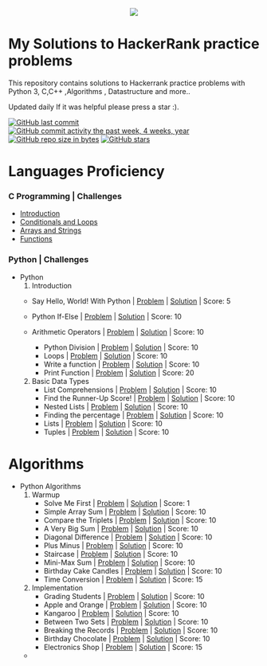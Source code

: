 <p align="center"><a href="https://www.hackerrank.com/mhmdreda99"><img src="https://i0.wp.com/gradsingames.com/wp-content/uploads/2016/05/856771_668224053197841_1943699009_o.png" ></a></p>

# My Solutions to HackerRank practice problems

 This repository contains  solutions to Hackerrank practice problems with Python 3, C,C++ ,Algorithms , Datastructure and more..

Updated daily  If it was helpful please press a star :). 

[![GitHub last commit](https://img.shields.io/github/last-commit/mhmdreda99/HackerRank_Solutions.svg)](https://github.com/mhmdreda99/HackerRank_Solutions) 
[![GitHub commit activity the past week, 4 weeks, year](https://img.shields.io/github/commit-activity/y/mhmdreda99/HackerRank_Solutions.svg)](https://github.com/mhmdreda99/HackerRank_Solutions)
[![GitHub repo size in bytes](https://img.shields.io/github/repo-size/mhmdreda99/HackerRank_Solutions.svg)](https://github.com/mhmdreda99/HackerRank_Solutions) 
[![GitHub stars](https://img.shields.io/github/stars/mhmdreda99/HackerRank_Solutions.svg)](https://github.com/mhmdreda99/HackerRank_Solutions)



# Languages Proficiency

### C Programming | Challenges

 - [Introduction](https://github.com/mhmdreda99/HackerRank_Solutions/tree/master/C/Introduction)
 - [Conditionals and Loops](https://github.com/mhmdreda99/HackerRank_Solutions/tree/master/C/Conditionals%20and%20Loops)
 - [Arrays and Strings](https://github.com/mhmdreda99/HackerRank_Solutions/tree/master/C/Arrays%20and%20Strings)
 - [Functions](https://github.com/mhmdreda99/HackerRank_Solutions/tree/master/C/Functions)

### Python | Challenges
 - Python
    01. Introduction
      - Say Hello, World! With Python | [Problem](https://www.hackerrank.com/challenges/py-hello-world/problem) | [Solution](https://github.com/mhmdreda99/HackerRank_Solutions/blob/master/Python/Intro/helloworld.py) | Score: 5
  
     - Python If-Else | [Problem](https://www.hackerrank.com/challenges/py-if-else/problem) | [Solution](https://github.com/mhmdreda99/HackerRank_Solutions/blob/master/Python/Intro/002.%20%20If-Else.py) | Score: 10
        
     - Arithmetic Operators | [Problem](https://www.hackerrank.com/challenges/python-arithmetic-operators/submissions/code/70402456) | [Solution](https://github.com/mhmdreda99/HackerRank_Solutions/blob/master/Python/Intro/003.%20Arithmetic%20Operators.py) | Score: 10
        - Python Division | [Problem](https://www.hackerrank.com/challenges/python-division/problem) | [Solution](https://github.com/mhmdreda99/HackerRank_Solutions/blob/master/Python/Intro/004.%20Python%20Division.py) | Score: 10
        - Loops | [Problem](https://www.hackerrank.com/challenges/python-loops/problem) | [Solution](https://github.com/mhmdreda99/HackerRank_Solutions/blob/master/Python/Intro/005.%20Loops.py) | Score: 10
        - Write a function | [Problem](https://www.hackerrank.com/challenges/write-a-function/problem) | [Solution](https://github.com/mhmdreda99/HackerRank_Solutions/blob/master/Python/Intro/006.%20Write%20a%20function.py) | Score: 10
        - Print Function | [Problem](https://www.hackerrank.com/challenges/python-print/problem) | [Solution](https://github.com/mhmdreda99/HackerRank_Solutions/blob/master/Python/01.%20Introduction/007.%20Print%20Function.py) | Score: 20
    2.  Basic Data Types
        - List Comprehensions | [Problem](https://www.hackerrank.com/challenges/list-comprehensions/problem) | [Solution](https://github.com/mhmdreda99/HackerRank_Solutions/blob/master/Python/Datatypes/List%20Comprehensions.py) | Score: 10
        - Find the Runner-Up Score! | [Problem](https://www.hackerrank.com/challenges/find-second-maximum-number-in-a-list/problem) | [Solution](https://github.com/mhmdreda99/HackerRank_Solutions/blob/master/Python/02.%20Basic%20Data%20Types/002.%20Find%20the%20Runner-Up%20Score!.py) | Score: 10
        - Nested Lists | [Problem](https://www.hackerrank.com/challenges/nested-list/problem) | [Solution](https://github.com/mhmdreda99/HackerRank_Solutions/blob/master/Python/Datatypes/Nested%20Lists.py) | Score: 10
        - Finding the percentage | [Problem](https://www.hackerrank.com/challenges/finding-the-percentage/problem) | [Solution](https://github.com/mhmdreda99/HackerRank_Solutions/blob/master/Python/Datatypes/Finding%20the%20percentage.py) | Score: 10
        - Lists | [Problem](https://www.hackerrank.com/challenges/python-lists/problem) | [Solution](https://github.com/mhmdreda99/HackerRank_Solutions/blob/master/Python/Datatypes/Lists.py) | Score: 10
        - Tuples | [Problem](https://www.hackerrank.com/challenges/python-tuples/problem) | [Solution](https://github.com/mhmdreda99/HackerRank_Solutions/blob/master/Python/Datatypes/Tuples.py) | Score: 10      
# Algorithms      
- Python Algorithms
    1.  Warmup
        - Solve Me First | [Problem](https://www.hackerrank.com/challenges/solve-me-first/problem) | [Solution](https://github.com/mhmdreda99/HackerRank_Solutions/blob/master/Algorithms/Python/Worm-up/001.%20Solve%20Me%20First.py) | Score: 1
        - Simple Array Sum | [Problem](https://www.hackerrank.com/challenges/simple-array-sum/problem) | [Solution](https://github.com/mhmdreda99/HackerRank_Solutions/blob/master/Algorithms/Python/Worm-up/002.%20Simple%20Array%20Sum.py) | Score: 10
        - Compare the Triplets | [Problem](https://www.hackerrank.com/challenges/compare-the-triplets/problem) | [Solution](https://github.com/mhmdreda99/HackerRank_Solutions/blob/master/Algorithms/Python/Worm-up/003.%20Compare%20the%20Triplets.py) | Score: 10
        - A Very Big Sum | [Problem](https://www.hackerrank.com/challenges/a-very-big-sum/problem) | [Solution](http://github.com/mhmdreda99/HackerRank_Solutions/blob/master/Algorithms/Python/Worm-up/004.%20A%20Very%20Big%20Sum.py) | Score: 10
        - Diagonal Difference | [Problem](https://www.hackerrank.com/challenges/diagonal-difference/problem) | [Solution](https://github.com/mhmdreda99/HackerRank_Solutions/blob/master/Algorithms/Python/Worm-up/005.%20Diagonal%20Difference.py) | Score: 10
        - Plus Minus | [Problem](https://www.hackerrank.com/challenges/plus-minus/problem) | [Solution](https://github.com/mhmdreda99/HackerRank_Solutions/blob/master/Algorithms/Python/Worm-up/006.%20Plus%20Minus.py) | Score: 10
        - Staircase | [Problem](https://www.hackerrank.com/challenges/staircase/problem) | [Solution](https://github.com/mhmdreda99/HackerRank_Solutions/blob/master/Algorithms/Python/Worm-up/007.%20Staircase.py) | Score: 10
        - Mini-Max Sum | [Problem](https://www.hackerrank.com/challenges/mini-max-sum/problem) | [Solution](https://github.com/mhmdreda99/HackerRank_Solutions/blob/master/Algorithms/Python/Worm-up/008.%20Mini-Max%20Sum.py) | Score: 10
        - Birthday Cake Candles | [Problem](https://www.hackerrank.com/challenges/birthday-cake-candles/problem) | [Solution](https://github.com/mhmdreda99/HackerRank_Solutions/blob/master/Algorithms/Python/Worm-up/009.%20Birthday%20Cake%20Candles.py) | Score: 10
        - Time Conversion | [Problem](https://www.hackerrank.com/challenges/time-conversion/problem) | [Solution](https://github.com/mhmdreda99/HackerRank_Solutions/blob/master/Algorithms/Python/Worm-up/010.%20Time%20Conversion.py) | Score: 15
    2.  Implementation
        - Grading Students | [Problem](https://www.hackerrank.com/challenges/grading/problem) | [Solution](https://github.com/mhmdreda99/HackerRank_Solutions/blob/master/Algorithms/02.%20Implementation/001.%20Grading%20Students.py) | Score: 10
        - Apple and Orange | [Problem](https://www.hackerrank.com/challenges/apple-and-orange/problem) | [Solution](https://github.com/mhmdreda99/HackerRank_Solutions/blob/master/Algorithms/02.%20Implementation/002.%20Apple%20and%20Orange.py) | Score: 10
        - Kangaroo | [Problem](https://www.hackerrank.com/challenges/kangaroo/problem) | [Solution](https://github.com/mhmdreda99/HackerRank_Solutions/blob/master/Algorithms/02.%20Implementation/003.%20Kangaroo.py) | Score: 10
        - Between Two Sets | [Problem](https://www.hackerrank.com/challenges/between-two-sets/problem) | [Solution](https://github.com/mhmdreda99/HackerRank_Solutions/blob/master/Algorithms/02.%20Implementation/004.%20Between%20Two%20Sets.py) | Score: 10
        - Breaking the Records | [Problem](https://www.hackerrank.com/challenges/breaking-best-and-worst-records/problem) | [Solution](https://github.com/mhmdreda99/HackerRank_Solutions/blob/master/Algorithms/02.%20Implementation/005.%20Breaking%20the%20Records.py) | Score: 10
        - Birthday Chocolate | [Problem](https://www.hackerrank.com/challenges/the-birthday-bar/problem) | [Solution](https://github.com/mhmdreda99/HackerRank_Solutions/blob/master/Algorithms/02.%20Implementation/006.%20Birthday%20Chocolate.py) | Score: 10
        - Electronics Shop | [Problem](https://www.hackerrank.com/challenges/electronics-shop/problem) | [Solution](https://github.com/mhmdreda99/HackerRank_Solutions/blob/master/Algorithms/02.%20Implementation/013.%20Electronics%20Shop.py) | Score: 15
  - 